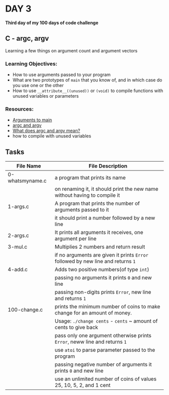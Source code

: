 # DAY 3

**Third day of my 100 days of code challenge**

## C - argc, argv

Learning a few things on argument count and argument vectors

### Learning Objectives:
- How to use arguments passed to your program
- What are two prototypes of `main` that you know of, and in which case do you use one or the other
- How to use `__attribute__((unused))` or `(void)` to compile functions with unused variables or parameters

### Resources:
- [Arguments to main](https://publications.gbdirect.co.uk//c_book/chapter10/arguments_to_main.html)
- [argc and argv](http://crasseux.com/books/ctutorial/argc-and-argv.html)
- [What does argc and argv mean?](https://www.youtube.com/watch?v=aP1ijjeZc24)
- how to compile with unused variables

## Tasks

File Name | File Description|
---|---
| 0-whatsmyname.c | a program that prints its name|
| | on renaming it, it should print the new name without having to compile it|
| 1-args.c | A program that prints the number of arguments passed to it|
| | it should print a number followed by a new line|
| 2-args.c | It prints all arguments it receives, one argument per line|
| 3-mul.c | Multiplies 2 numbers and return result |
| | if no arguments are given it prints `Error` followed by new line and returns `1`|
| 4-add.c | Adds two positive numbers(of type `int`)|
| | passing no arguments it prints `0` and new line|
| | passing non-digits prints `Error`, new line and returns `1`|
| 100-change.c | prints the minimum number of coins to make change for an amount of money.|
| | Usage: `./change cents`  - `cents` ~ amount of cents to give back|
| | pass only one argument otherwise prints `Error`, neww line and returns `1`|
| | use `atoi` to parse parameter passed to the program|
| | passing negative number of arguments it prints `0` and new line
| | use an unlimited number of coins of values 25, 10, 5, 2, and 1 cent|
